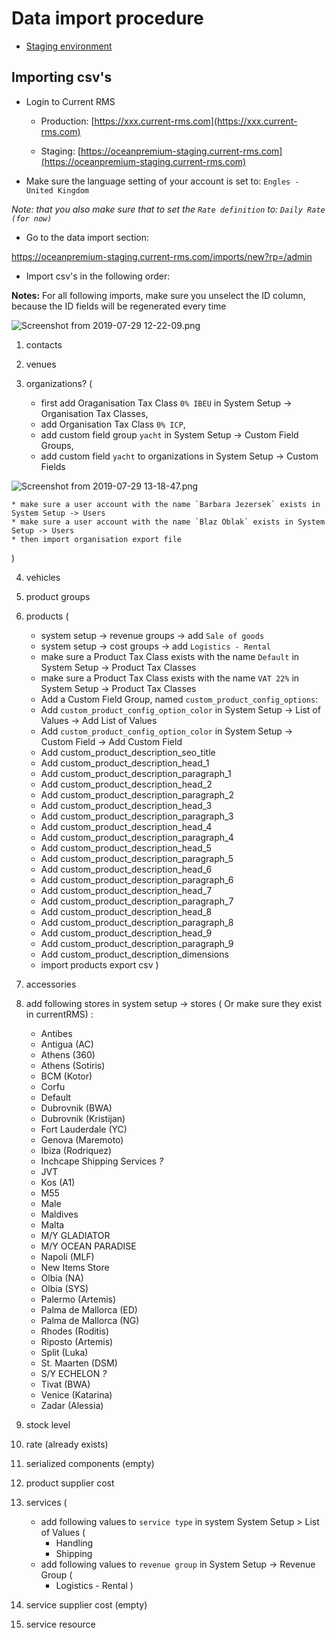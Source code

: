 # Data import procedure

- [Staging environment](https://oceanpremium-staging.current-rms.com/)

## Importing csv's

- Login to Current RMS

    * Production: [https://xxx.current-rms.com](https://xxx.current-rms.com)

    * Staging: [https://oceanpremium-staging.current-rms.com](https://oceanpremium-staging.current-rms.com)

- Make sure the language setting of your account is set to: `Engles - United Kingdom`

_Note: that you also make sure that to set the `Rate definition` to: `Daily Rate (for now)`_

- Go to the data import section:

https://oceanpremium-staging.current-rms.com/imports/new?rp=/admin

- Import csv's in the following order:

**Notes:**
For all following imports, make sure you unselect the ID column, because the ID fields will be regenerated every time

![Screenshot from 2019-07-29 12-22-09.png](https://bitbucket.org/repo/qEd965M/images/2126575434-Screenshot%20from%202019-07-29%2012-22-09.png)

1. contacts

2. venues

3. organizations? (
    * first add Oraganisation Tax Class `0% IBEU` in System Setup -> Organisation Tax Classes,
    * add Organisation Tax Class `0% ICP`,
    * add custom field group `yacht` in System Setup -> Custom Field Groups,
    * add custom field `yacht` to organizations in System Setup -> Custom Fields

![Screenshot from 2019-07-29 13-18-47.png](https://bitbucket.org/repo/qEd965M/images/35234584-Screenshot%20from%202019-07-29%2013-18-47.png)

    * make sure a user account with the name `Barbara Jezersek` exists in System Setup -> Users
    * make sure a user account with the name `Blaz Oblak` exists in System Setup -> Users
    * then import organisation export file
)

4. vehicles

5. product groups

6. products (
    * system setup -> revenue groups -> add `Sale of goods`
    * system setup -> cost groups -> add `Logistics - Rental`
    * make sure a Product Tax Class exists with the name `Default` in System Setup -> Product Tax Classes
    * make sure a Product Tax Class exists with the name `VAT 22%` in System Setup -> Product Tax Classes
    * Add a Custom Field Group, named `custom_product_config_options`:
    * Add `custom_product_config_option_color` in System Setup -> List of Values -> Add List of Values
    * Add `custom_product_config_option_color` in System Setup -> Custom Field -> Add Custom Field
    * Add custom_product_description_seo_title
    * Add custom_product_description_head_1
    * Add custom_product_description_paragraph_1
    * Add custom_product_description_head_2
    * Add custom_product_description_paragraph_2
    * Add custom_product_description_head_3
    * Add custom_product_description_paragraph_3
    * Add custom_product_description_head_4
    * Add custom_product_description_paragraph_4
    * Add custom_product_description_head_5
    * Add custom_product_description_paragraph_5
    * Add custom_product_description_head_6
    * Add custom_product_description_paragraph_6
    * Add custom_product_description_head_7
    * Add custom_product_description_paragraph_7
    * Add custom_product_description_head_8
    * Add custom_product_description_paragraph_8
    * Add custom_product_description_head_9
    * Add custom_product_description_paragraph_9
    * Add custom_product_description_dimensions
    * import products export csv
)

11. accessories

12. add following stores in system setup -> stores ( Or make sure they exist in currentRMS) :

    * Antibes
    * Antigua (AC)
    * Athens (360)
    * Athens (Sotiris)
    * BCM (Kotor)
    * Corfu
    * Default
    * Dubrovnik (BWA)
    * Dubrovnik (Kristijan)
    * Fort Lauderdale (YC)
    * Genova (Maremoto)
    * Ibiza (Rodriquez)
    * Inchcape Shipping Services *?*
    * JVT
    * Kos (A1)
    * M55
    * Male
    * Maldives
    * Malta
    * M/Y GLADIATOR
    * M/Y OCEAN PARADISE
    * Napoli (MLF)
    * New Items Store
    * Olbia (NA)
    * Olbia (SYS)
    * Palermo (Artemis)
    * Palma de Mallorca (ED)
    * Palma de Mallorca (NG)
    * Rhodes (Roditis)
    * Riposto (Artemis)
    * Split (Luka)
    * St. Maarten (DSM)
    * S/Y ECHELON *?*
    * Tivat (BWA)
    * Venice (Katarina)
    * Zadar (Alessia)

13. stock level
14. rate (already exists)
15. serialized components (empty)
16. product supplier cost

17. services (
    * add following values to `service type` in system System Setup > List of Values (
        * Handling
        * Shipping
    * add following values to `revenue group` in System Setup -> Revenue Group (
        * Logistics - Rental
)
18. service supplier cost (empty)
19. service resource